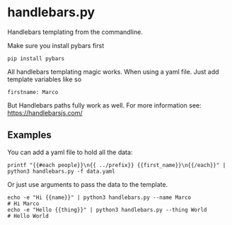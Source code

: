 # handlebars.py

Handlebars templating from the commandline. 

Make sure you install pybars first

```
pip install pybars
```

All handlebars templating magic works. 
When using a yaml file. Just add template variables like so

```
firstname: Marco
```

But Handlebars paths fully work as well.
For more information see: https://handlebarsjs.com/


## Examples

You can add a yaml file to hold all the data: 
```
printf "{{#each people}}\n{{ ../prefix}} {{first_name}}\n{{/each}}" | python3 handlebars.py -f data.yaml
```

Or just use arguments to pass the data to the template. 

```
echo -e "Hi {{name}}" | python3 handlebars.py --name Marco
# Hi Marco
echo -e "Hello {{thing}}" | python3 handlebars.py --thing World
# Hello World
```

